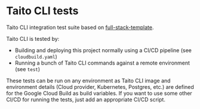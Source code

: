 # Taito CLI tests

Taito CLI integration test suite based on [full-stack-template](https://github.com/TaitoUnited/full-stack-template/).

Taito CLI is tested by:

- Building and deploying this project normally using a CI/CD pipeline (see `cloudbuild.yaml`)
- Running a bunch of Taito CLI commands against a remote environment (see `test`)

These tests can be run on any environment as Taito CLI image and environment details (Cloud provider, Kubernetes, Postgres, etc.) are defined for the Google Cloud Build as build variables. If you want to use some other CI/CD for running the tests, just add an appropriate CI/CD script.
